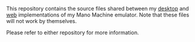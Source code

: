 This repository contains the source files shared between my [desktop]() and [web]() implementations of my Mano Machine emulator. Note that these files will not work by themselves.

Please refer to either repository for more information.
